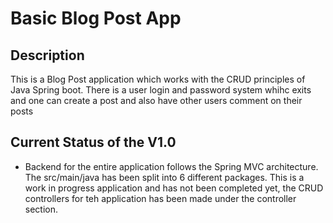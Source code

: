 # Basic Blog Post App

## Description

This is a Blog Post application which works with the CRUD principles of Java Spring boot.
There is a user login and password system whihc exits and one can create a post and also have other users comment on their posts

## Current Status of the V1.0

- Backend for the entire application follows the Spring MVC architecture. The src/main/java has been split into 6 different packages. This is a work in progress application and has not been completed yet, the CRUD controllers for teh application has been made under the controller section.



